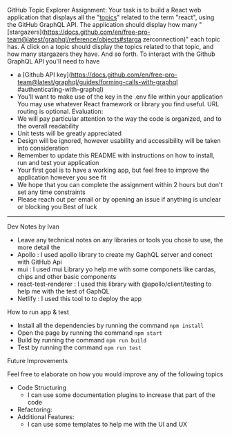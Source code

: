 GitHub Topic Explorer
Assignment:
Your task is to build a React web application that displays all the
"[topics](https://docs.github.com/en/free-pro-team@latest/graphql/reference/objects#topic)"
related to the term "react", using the GitHub GraphQL API.
The application should display how many
"[stargazers](https://docs.github.com/en/free-pro-team@latest/graphql/reference/objects#starga
zerconnection)" each topic has. A click on a topic should display the topics related to that topic,
and how many stargazers they have. And so forth.
To interact with the Github GraphQL API you'll need to have
* a [Github API
key](https://docs.github.com/en/free-pro-team@latest/graphql/guides/forming-calls-with-graphql
#authenticating-with-graphql)
* You'll want to make use of the key in the .env file within your application
You may use whatever React framework or library you find useful. URL routing is optional.
Evaluation:
* We will pay particular attention to the way the code is organized, and to the overall readability
* Unit tests will be greatly appreciated
* Design will be ignored, however usability and accessibility will be taken into consideration
* Remember to update this README with instructions on how to install, run and test your
application
* Your first goal is to have a working app, but feel free to improve the application however you
see fit
* We hope that you can complete the assignment within 2 hours but don't set any time
constraints
* Please reach out per email or by opening an issue if anything is unclear or blocking you
Best of luck
--------------------------------------------------------------------------------------------------------------------------------------------------------------------
Dev Notes by Ivan
* Leave any technical notes on any libraries or tools you chose to use, the more detail the
* Apollo : I used apollo library to create my GaphQL server and conect with GitHub Api
* mui : I used mui Library yo help me with some componets like cardas, chips and other basic components
* react-test-renderer : I used this library with @apollo/client/testing to help me with the test of GaphQL
* Netlify : I used this tool to to deploy the app

How to run app & test

* Install all the dependencies by running the command `npm install`
* Open the page by running the command `npm start`
* Build by running the command `npm run build`
* Test by running the command `npm run test`

Future Improvements

Feel free to elaborate on how you would improve any of the following topics
* Code Structuring 
    * I can use some documentation plugins to increase that part of the code
* Refactoring:
* Additional Features:
    * I can use some templates to help me with the UI and UX